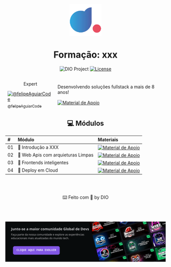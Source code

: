 <!--START_SECTION:header-->
<div align="center">
  <p align="center">
    <img 
      alt="DIO Education" 
      src="./.github/assets/logo.webp" 
      width="100px" 
    />
    <h1>Formação: xxx</h1>
  </p>
</div>
<!--END_SECTION:header-->

<p align="center">
  <img src="https://img.shields.io/static/v1?label=DIO&message=Education&color=E94D5F&labelColor=202024" alt="DIO Project" />
  <a href="LICENSE"><img  src="https://img.shields.io/static/v1?label=License&message=MIT&color=E94D5F&labelColor=202024" alt="License"></a>
</p>

<!--  -->
<table align="center">
<thead>
  <tr>
    <td>
        <p align="center">Expert</p>
        <a href="https://github.com/felipeAguiarCode">
        <img src="https://avatars0.githubusercontent.com/u/37452836?v=3&s=115" alt="@felipeAguiarCode"><br>
        <sub>@felipeAguiarCode</sub>
      </a>
    </td>
    <td colspan="3">
    <p>Desenvolvendo soluções fullstack a mais de 8 anos!</p>
      <a 
      href="https://www.linkedin.com/in/felipe-me/" 
      align="center">
           <img 
            align="center" 
            alt="Material de Apoio" 
            src="https://img.shields.io/badge/LinkedIn-0077B5?style=for-the-badge&logo=linkedin&logoColor=white"
            >
        </a>
    </td>
  </tr>
</thead>
</table>
<!--  -->

<div align="center">
  <h2>💻 Módulos</h2>
</div>

<div align="center">
<table>
  <thead>
    <tr align="left">
      <th>#</th>
      <th>Módulo</th>
      <th>Materiais</th>
    </tr>
  </thead>
  <tbody align="left">
    <tr>
      <td>01</td>
      <td>📁 Introdução a XXX</td>
      <td align="center">
        <a href="">
           <img 
              align="center" 
              alt="Material de Apoio" 
              src="https://img.shields.io/badge/Ver%20Material-E94D5F?style=for-the-badge"
            >
        </a>
      </td>
    </tr>
    <tr>
      <td>02</td>
      <td>📁 Web Apis com arquieturas Limpas</td>
      <td align="center">
        <a href="">
           <img 
            align="center" 
            alt="Material de Apoio" 
            src="https://img.shields.io/badge/Ver%20Material-E94D5F?style=for-the-badge"
            >
        </a>
      </td>
    </tr>
    <tr>
      <td>03</td>
      <td>📁 Frontends inteligentes</td>
      <td align="center">
        <a href="">
           <img 
            align="center" 
            alt="Material de Apoio" 
            src="https://img.shields.io/badge/Ver%20Material-E94D5F?style=for-the-badge"
            >
        </a>
      </td>    
    </tr>
    <tr>
      <td>04</td>
      <td>📁 Deploy em Cloud</td>
      <td align="center">
        <a href="">
           <img 
            align="center" 
            alt="Material de Apoio" 
            src="https://img.shields.io/badge/Ver%20Material-E94D5F?style=for-the-badge"
            >
        </a>
      </td>    
    </tr>
  </tbody>
  <tfoot></tfoot>
</table>
</div>

<!--START_SECTION:footer-->
<br/>
<br/>
<p align="center">
  ⌨️ Feito com 💜 by DIO
</p>

<br />
<br />

<p align="center">
  <a href="https://www.dio.me/" target="_blank">
    <img align="center" src="./.github/assets/footer.png" alt="banner"/>
  </a>
</p>

<!--END_SECTION:footer-->
